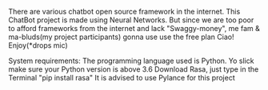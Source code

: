 There are various chatbot open source framework in the internet. This ChatBot project is made using Neural Networks.
But since we are too poor to afford frameworks from the internet and lack "Swaggy-money", me fam & ma-bluds(my project participants) gonna use use the free plan
Ciao! Enjoy(*drops mic)

System requirements:
The programming language used is Python. Yo slick make sure your Python version is above 3.6
Download Rasa, just type in the Terminal "pip install rasa"
It is advised to use Pylance for this project
